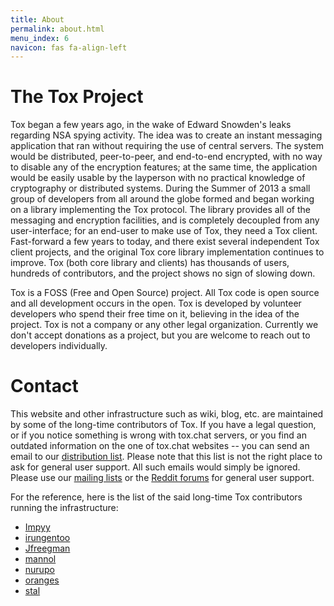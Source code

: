 ```yaml
---
title: About
permalink: about.html
menu_index: 6
navicon: fas fa-align-left
---
```


# The Tox Project

Tox began a few years ago, in the wake of Edward Snowden's leaks regarding NSA
spying activity. The idea was to create an instant messaging application that
ran without requiring the use of central servers. The system would be distributed,
peer-to-peer, and end-to-end encrypted, with no way to disable any of the encryption
features; at the same time, the application would be easily usable by the
layperson with no practical knowledge of cryptography or distributed systems.
During the Summer of 2013 a small group of developers from all around the globe
formed and began working on a library implementing the Tox protocol.
The library provides all of the messaging and encryption facilities, and
is completely decoupled from any user-interface; for an end-user to make
use of Tox, they need a Tox client. Fast-forward a few years to today, and
there exist several independent Tox client projects, and the original
Tox core library implementation continues to improve. Tox (both core
library and clients) has thousands of users, hundreds of contributors,
and the project shows no sign of slowing down.

Tox is a FOSS (Free and Open Source) project. All Tox code is open source
and all development occurs in the open. Tox is developed by volunteer
developers who spend their free time on it, believing in the idea of the
project. Tox is not a company or any other legal organization. Currently
we don't accept donations as a project, but you are welcome to reach out
to developers individually.

# Contact

This website and other infrastructure such as wiki, blog, etc. are maintained
by some of the long-time contributors of Tox. If you have a legal question,
or if you notice something is wrong with tox.chat servers, or you find an
outdated information on the one of tox.chat websites -- you can send an
email to our [distribution list](mailto:leadership@tox.chat). Please note that this
list is not the right place to ask for general user support. All such
emails would simply be ignored. Please use our [mailing lists](https://lists.tox.chat/listinfo)
or the [Reddit forums](https://www.reddit.com/r/projecttox/) for general user support.

For the reference, here is the list of the said long-time Tox contributors running the infrastructure:

*   [Impyy](mailto:impyy@tox.chat)
*   [irungentoo](mailto:irungentoo@tox.chat)
*   [Jfreegman](mailto:JFreegman@tox.chat)
*   [mannol](mailto:mannol@tox.chat)
*   [nurupo](mailto:nurupo@tox.chat)
*   [oranges](mailto:oranges@tox.chat)
*   [stal](mailto:stal@tox.chat)
